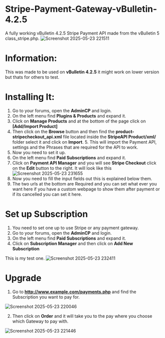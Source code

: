# Stripe-Payment-Gateway-vBulletin-4.2.5
A fully working vBulletin 4.2.5 Stripe Payment API made from the vBulletin 5 class_stripe.php.
![Screenshot 2025-05-23 221511](https://github.com/user-attachments/assets/605e53ed-d50f-4575-be57-5d7dbc92d421)

# Information:
This was made to be used on **vBulletin 4.2.5** it might work on lower version but thats for others to test.
# Installing It:
1. Go to your forums, open the **AdminCP** and login.
2. On the left menu find **Plugins & Products** and expand it.
3. Click on **Manage Products** and at the bottom of the page click on **[Add/Import Product]**
4. Then click on the **Browse** button and then find the **product-stripecheckout_api.xml** file located inside the **StripeAPI Product/xml/** folder select it and click on **Import**. 5. This will import the Payment API, settings and the Phrases that are required for the API to work.
6. Now you need to set it up.
7. On the left menu find **Paid Subscriptions** and expand it.
8. Click on **Payment API Manager** and you will see **Stripe Checkout** click on the **Edit** button to the right.
It will look like this
![Screenshot 2025-05-23 231655](https://github.com/user-attachments/assets/4f258174-f687-423c-8a1c-12d793304a11)
9. Now you need to fill the input fields out this is explained below them.
10. The two urls at the bottom are Required and you can set what ever you want here if you have a custom webpage to show them after payment or if its cancelled you can set it here.
# Set up Subscription
1. You need to set one up to use Stripe or any payment gateway.
2. Go to your forums, open the **AdminCP** and login.
3. On the left menu find **Paid Subscriptions** and expand it.
4. Click on **Subscription Manager** and then click on **Add New Subscription**

This is my test one.
![Screenshot 2025-05-23 232411](https://github.com/user-attachments/assets/e39113c7-6e52-4429-b06c-2bfb22f82e47)
# Upgrade
1. Go to **http://www.example.com/payments.php** and find the Subscription you want to pay for.

![Screenshot 2025-05-23 220046](https://github.com/user-attachments/assets/d225c81e-8848-426e-bef9-ac5d9fc529d6)

2. Then click on **Order** and it will take you to the pay where you choose which Gateway to pay with.

![Screenshot 2025-05-23 221446](https://github.com/user-attachments/assets/849f547b-7ab9-49a3-b9c4-5c736702adc1)
